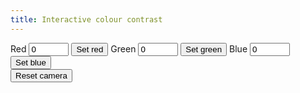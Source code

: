 ```yaml
---
title: Interactive colour contrast
---
```


<div id="visualization"></div>
<script src="https://cdnjs.cloudflare.com/ajax/libs/vis/4.16.1/vis.min.js"></script>
<script type="text/javascript">
  window.onload = function() {setup_relative_luminance('visualization')};
</script>

<div id="controls">
<label for="red">Red</label>
<input type="number" step="0.1" min="0" max="1" value="0" id="red"/>
<button onclick="update_fixed('red', 'red')">Set red</button>
<label for="green">Green</label>
<input type="number" step="0.1" min="0" max="1" value="0" id="green"/>
<button onclick="update_fixed('green', 'green')">Set green</button>
<label for="blue">Blue</label>
<input type="number" step="0.1" min="0" max="1" value="0" id="blue"/>
<button onclick="update_fixed('blue', 'blue')">Set blue</button>
<br>
<button onclick="reset_camera()">Reset camera</button>
</div>
